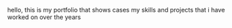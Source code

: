 hello, this is my portfolio that shows cases my skills and projects that i have worked on over the years
